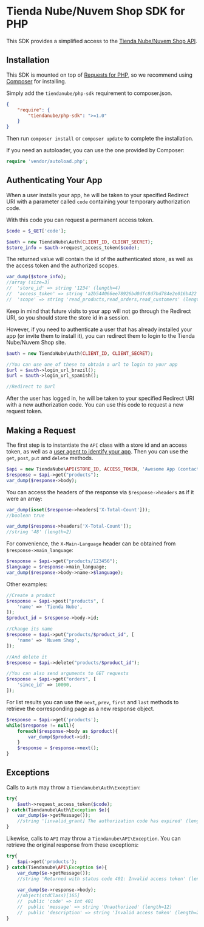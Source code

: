 Tienda Nube/Nuvem Shop SDK for PHP
==================================

This SDK provides a simplified access to the [Tienda Nube/Nuvem Shop API](https://github.com/TiendaNube/api-docs).

Installation
------------
This SDK is mounted on top of [Requests for PHP](https://github.com/rmccue/Requests), so we recommend using [Composer](https://github.com/composer/composer) for installing.

Simply add the `tiendanube/php-sdk` requirement to composer.json.

```json
{
    "require": {
        "tiendanube/php-sdk": ">=1.0"
    }
}
```

Then run `composer install` or `composer update` to complete the installation.

If you need an autoloader, you can use the one provided by Composer:

```php
require 'vendor/autoload.php';
```


Authenticating Your App
-----------------------
When a user installs your app, he will be taken to your specified Redirect URI with a parameter called `code` containing your temporary authorization code.

With this code you can request a permanent access token.

```php
$code = $_GET['code'];

$auth = new TiendaNube\Auth(CLIENT_ID, CLIENT_SECRET);
$store_info = $auth->request_access_token($code);
```

The returned value will contain the id of the authenticated store, as well as the access token and the authorized scopes.

```php
var_dump($store_info);
//array (size=3)
//  'store_id' => string '1234' (length=4)
//  'access_token' => string 'a2b544066ee78926bd0dfc8d7bd784e2e016b422' (length=40)
//  'scope' => string 'read_products,read_orders,read_customers' (length=40)
```

Keep in mind that future visits to your app will not go through the Redirect URI, so you should store the store id in a session.

However, if you need to authenticate a user that has already installed your app (or invite them to install it), you can redirect them to login to the Tienda Nube/Nuvem Shop site.

```php
$auth = new TiendaNube\Auth(CLIENT_ID, CLIENT_SECRET);

//You can use one of these to obtain a url to login to your app
$url = $auth->login_url_brazil();
$url = $auth->login_url_spanish();

//Redirect to $url
```

After the user has logged in, he will be taken to your specified Redirect URI with a new authorization code. You can use this code to request a new request token.


Making a Request
----------------
The first step is to instantiate the `API` class with a store id and an access token, as well as a [user agent to identify your app](https://github.com/TiendaNube/api-docs#identify-your-app). Then you can use the `get`, `post`, `put` and `delete` methods.

```php
$api = new TiendaNube\API(STORE_ID, ACCESS_TOKEN, 'Awesome App (contact@awesome.com)');
$response = $api->get("products");
var_dump($response->body);
```

You can access the headers of the response via `$response->headers` as if it were an array:

```php
var_dump(isset($response->headers['X-Total-Count']));
//boolean true

var_dump($response->headers['X-Total-Count']);
//string '48' (length=2)
```

For convenience, the `X-Main-Language` header can be obtained from `$response->main_language`:

```php
$response = $api->get("products/123456");
$language = $response->main_language;
var_dump($response->body->name->$language);
```

Other examples:

```php
//Create a product
$response = $api->post("products", [
    'name' => 'Tienda Nube',
]);
$product_id = $response->body->id;

//Change its name
$response = $api->put("products/$product_id", [
    'name' => 'Nuvem Shop',
]);

//And delete it
$response = $api->delete("products/$product_id");

//You can also send arguments to GET requests
$response = $api->get("orders", [
    'since_id' => 10000,
]);
```

For list results you can use the `next`, `prev`, `first` and `last` methods to retrieve the corresponding page as a new response object.

```php
$response = $api->get('products');
while($response != null){
    foreach($response->body as $product){
        var_dump($product->id);
    }
    $response = $response->next();
}
```

Exceptions
----------
Calls to `Auth` may throw a `Tiendanube\Auth\Exception`:

```php
try{
    $auth->request_access_token($code);
} catch(Tiendanube\Auth\Exception $e){
    var_dump($e->getMessage());
    //string '[invalid_grant] The authorization code has expired' (length=50)
}
```

Likewise, calls to `API` may throw a `Tiendanube\API\Exception`. You can retrieve the original response from these exceptions:

```php
try{
    $api->get('products');
} catch(Tiendanube\API\Exception $e){
    var_dump($e->getMessage());
    //string 'Returned with status code 401: Invalid access token' (length=43)
    
    var_dump($e->response->body);
    //object(stdClass)[165]
    //  public 'code' => int 401
    //  public 'message' => string 'Unauthorized' (length=12)
    //  public 'description' => string 'Invalid access token' (length=20)
}
```
